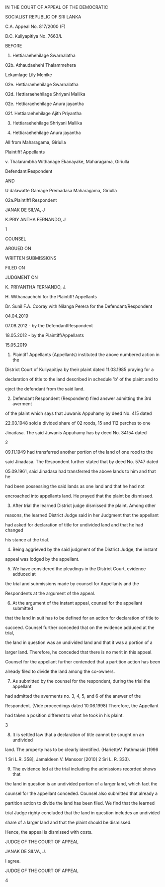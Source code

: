 IN THE COURT OF APPEAL OF THE DEMOCRATIC

SOCIALIST REPUBLIC OF SRI LANKA

C.A. Appeal No. 817/2000 (F)

D.C. Kuliyapitiya No. 7663/L

BEFORE

01. Hettiaraehehilage Swarnalatha

02b. Athaudaehehi Thalammehera

Lekamlage Lily Menike

02e. Hettiaraehehilage Swarnalatha

02d. Hettiaraehehilage Shriyani Mallika

02e. Hettiaraehehilage Anura jayantha

02f. Hettiaraehehilage Ajith Priyantha

03. Hettiaraehehilage Shriyani Mallika

04. Hettiaraehehilage Anura jayantha

All from Maharagama, Giriulla

Plaintiff! Appellants

v. Thalarambha Withanage Ekanayake, Maharagama, Giriulla

DefendantIRespondent

AND

U dalawatte Gamage Premadasa Maharagama, Giriulla

02a.Plaintiff! Respondent

JANAK DE SILVA, J

K.PRIY ANTHA FERNANDO, J

1

COUNSEL

ARGUED ON

WRITTEN SUBMISSIONS

FILED ON

JUDGMENT ON

K. PRIYANTHA FERNANDO, J.

H. Withanaachchi for the Plaintiff! Appellants

Dr. Sunil F.A. Cooray with Nilanga Perera for the Defendant/Respondent

04.04.2019

07.08.2012 - by the DefendantlRespondent

18.05.2012 - by the Plaintiff/Appellants

15.05.2019

01. Plaintiff Appellants (Appellants) instituted the above numbered action in the

District Court of Kuliyapitiya by their plaint dated 11.03.1985 praying for a

declaration of title to the land described in schedule 'b' of the plaint and to

eject the defendant from the said land.

02. Defendant Respondent (Respondent) filed answer admitting the 3rd averment

of the plaint which says that Juwanis Appuhamy by deed No. 415 dated

22.03.1948 sold a divided share of 02 roods, 15 and 112 perches to one

Jinadasa. The said Juwanis Appuhamy has by deed No. 34154 dated

2

09.11.1949 had transferred another portion of the land of one rood to the

said Jinadasa. The Respondent further stated that by deed No. 5747 dated

05.09.1961, said Jinadasa had transferred the above lands to him and that he

had been possessing the said lands as one land and that he had not

encroached into appellants land. He prayed that the plaint be dismissed.

03. After trial the learned District judge dismissed the plaint. Among other

reasons, the learned District Judge said in her Judgment that the appellant

had asked for declaration of title for undivided land and that he had changed

his stance at the trial.

04. Being aggrieved by the said judgment of the District Judge, the instant

appeal was lodged by the appellant.

05. We have considered the pleadings in the District Court, evidence adduced at

the trial and submissions made by counsel for Appellants and the

Respondents at the argument of the appeal.

06. At the argument of the instant appeal, counsel for the appellant submitted

that the land in suit has to be defined for an action for declaration of title to

succeed. Counsel further conceded that on the evidence adduced at the trial,

the land in question was an undivided land and that it was a portion of a

larger land. Therefore, he conceded that there is no merit in this appeal.

Counsel for the appellant further contended that a partition action has been

already filed to divide the land among the co-owners.

07. As submitted by the counsel for the respondent, during the trial the appellant

had admitted the averments no. 3, 4, 5, and 6 of the answer of the

Respondent. (Vide proceedings dated 10.06.1998) Therefore, the Appellant

had taken a position different to what he took in his plaint.

3

08. It is settled law that a declaration of title cannot be sought on an undivided

land. The property has to be clearly identified. (HarietteV. Pathmasiri [1996

1 Sri L.R. 358], Jamaldeen V. Mansoor [2010] 2 Sri L. R. 333).

09. The evidence led at the trial including the admissions recorded shows that

the land in question is an undivided portion of a larger land, which fact the

counsel for the appellant conceded. Counsel also submitted that already a

partition action to divide the land has been filed. We find that the learned

trial Judge righty concluded that the land in question includes an undivided

share of a larger land and that the plaint should be dismissed.

Hence, the appeal is dismissed with costs.

JUDGE OF THE COURT OF APPEAL

JANAK DE SILVA, J.

I agree.

JUDGE OF THE COURT OF APPEAL

4